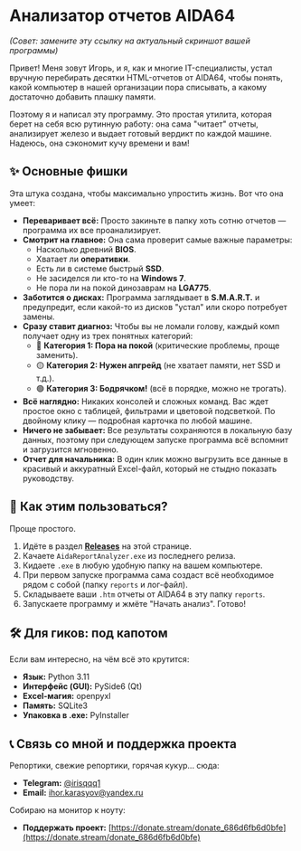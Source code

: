 # Анализатор отчетов AIDA64


*(Совет: замените эту ссылку на актуальный скриншот вашей программы)*

Привет! Меня зовут Игорь, и я, как и многие IT-специалисты, устал вручную перебирать десятки HTML-отчетов от AIDA64, чтобы понять, какой компьютер в нашей организации пора списывать, а какому достаточно добавить плашку памяти.

Поэтому я и написал эту программу. Это простая утилита, которая берет на себя всю рутинную работу: она сама "читает" отчеты, анализирует железо и выдает готовый вердикт по каждой машине. Надеюсь, она сэкономит кучу времени и вам!

## ✨ Основные фишки

Эта штука создана, чтобы максимально упростить жизнь. Вот что она умеет:

*   **Переваривает всё:** Просто закиньте в папку хоть сотню отчетов — программа их все проанализирует.
*   **Смотрит на главное:** Она сама проверит самые важные параметры:
    *   Насколько древний **BIOS**.
    *   Хватает ли **оперативки**.
    *   Есть ли в системе быстрый **SSD**.
    *   Не засиделся ли кто-то на **Windows 7**.
    *   Не пора ли на покой динозаврам на **LGA775**.
*   **Заботится о дисках:** Программа заглядывает в **S.M.A.R.T.** и предупредит, если какой-то из дисков "устал" или скоро потребует замены.
*   **Сразу ставит диагноз:** Чтобы вы не ломали голову, каждый комп получает одну из трех понятных категорий:
    *   🔴 **Категория 1: Пора на покой** (критические проблемы, проще заменить).
    *   🟡 **Категория 2: Нужен апгрейд** (не хватает памяти, нет SSD и т.д.).
    *   🟢 **Категория 3: Бодрячком!** (всё в порядке, можно не трогать).
*   **Всё наглядно:** Никаких консолей и сложных команд. Вас ждет простое окно с таблицей, фильтрами и цветовой подсветкой. По двойному клику — подробная карточка по любой машине.
*   **Ничего не забывает:** Все результаты сохраняются в локальную базу данных, поэтому при следующем запуске программа всё вспомнит и загрузится мгновенно.
*   **Отчет для начальника:** В один клик можно выгрузить все данные в красивый и аккуратный Excel-файл, который не стыдно показать руководству.

## 🚀 Как этим пользоваться?

Проще простого.

1.  Идёте в раздел [**Releases**](https://github.com/ThisIsKvarta/Aida-Report-Analyzer/releases) на этой странице.
2.  Качаете `AidaReportAnalyzer.exe` из последнего релиза.
3.  Кидаете `.exe` в любую удобную папку на вашем компьютере.
4.  При первом запуске программа сама создаст всё необходимое рядом с собой (папку `reports` и лог-файл).
5.  Складываете ваши `.htm` отчеты от AIDA64 в эту папку `reports`.
6.  Запускаете программу и жмёте "Начать анализ". Готово!

## 🛠️ Для гиков: под капотом

Если вам интересно, на чём всё это крутится:

*   **Язык:** Python 3.11
*   **Интерфейс (GUI):** PySide6 (Qt)
*   **Excel-магия:** openpyxl
*   **Память:** SQLite3
*   **Упаковка в .exe:** PyInstaller

## 📞 Связь со мной и поддержка проекта

Репортики, свежие репортики, горячая кукур... сюда:

*   **Telegram:** [@irisqqq1](https://t.me/irisqqq1)
*   **Email:** ihor.karasyov@yandex.ru

Собираю на монитор к ноуту:
*   **Поддержать проект:** [https://donate.stream/donate_686d6fb6d0bfe](https://donate.stream/donate_686d6fb6d0bfe)